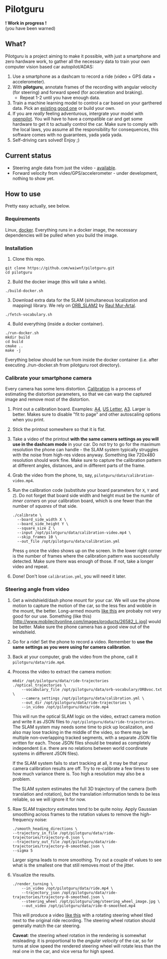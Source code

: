 # Pilotguru

**! Work in progress !**<br/>
(you have been warned)

## What?

Pilotguru is a project aiming to make it possible, with just a smartphone and zero hardware work,
to gather all the necessary data to train your own computer vision based car autopilot/ADAS:
1. Use a smartphone as a dashcam to record a ride (video + GPS data + accelerometer).
2. With **pilotguru**, annotate frames of the recording with angular velocity (for steering) and 
   forward speed (for acceleration and braking).
    * Repeat 1-2 until you have enough data.
3. Train a machine learning model to control a car based on your garthered data.
   Pick an [existing good one](https://github.com/udacity/self-driving-car/tree/master/steering-models/community-models)
   or build your own.
4. If you are *really* feeling adventurous, intergrate your model with 
   [openpilot](https://github.com/commaai/openpilot).
   You will have to have a compatible car and get some hardware to
   get it to actually control the car. Make sure to comply with the local laws,
   you assume all the responsibility for consequences,
   this software comes with no guarantees, yada yada yada.
5. Self-driving cars solved! Enjoy ;)

## Current status

* Steering angle data from just the video - [available](https://youtu.be/gMXn0IMcX-k).
* Forward velocity from video/GPS/accelerometer - under development, nothing to show yet.

## How to use

Pretty easy actually, see below.

### Requirements

Linux, [docker](https://www.docker.com/). Everything runs in a docker image, 
the necessary dependencies will be pulled when you build the image.

### Installation

1. Clone this repo.

```
git clone https://github.com/waiwnf/pilotguru.git
cd pilotguru
```

2. Build the docker image (this will take a while).

```
./build-docker.sh
```

3. Download extra data for the SLAM (simultaneous localization and mapping) library.
We rely on [ORB_SLAM2](https://github.com/raulmur/ORB_SLAM2) by [Raul Mur-Artal](https://github.com/raulmur).

```
./fetch-vocabulary.sh
```

4. Build everything (inside a docker container).

```
./run-docker.sh
mkdir build
cd build
cmake ..
make -j
```

Everything below should be run from inside the docker container
(i.e. after executing ./run-docker.sh from pilotguru root directory).

### Calibrate your smartphone camera

Every camera has some lens distortion. [Calibration](https://www.mathworks.com/help/vision/ug/camera-calibration.html) is a process of estimating the distortion parameters,
so that we can warp the captured image and remove most of the distortion.

1. Print out a calibration board. Examples:
    [A4](https://github.com/artoolkit/artoolkit5/blob/master/doc/patterns/Calibration%20chessboard%20(A4).pdf),
    [US Letter](https://github.com/artoolkit/artoolkit5/blob/master/doc/patterns/Calibration%20chessboard%20(US%20Letter).pdf),
    [A3](https://github.com/zawsx/3D-vr-DepthKit/blob/master/chessboard_a3.pdf).  Larger is better. Makes sure to disable "fit to page" and other autoscaling options when you print.
2. Stick the printout somewhere so that it is flat.
3. Take a video of the printout **with the same camera settings as you will use in the dashcam mode** in your car.
   Do not try to go for the maximum resolution the phone can handle - the SLAM system typically struggles with the
   noise from high-res videos anyway. Something like 720x480 resolution should work fine.
   Make sure to capture the calibration pattern at different angles, distances, and in different parts of the frame.
4. Grab the video from the phone, to, say, `pilotguru/data/calibration-video.mp4`.
5. Run the calibration code (substitute your board parameters for `X`, `Y` and `Z`). Do not forget 
   that board side width and height must be the numbr of *inner corners* on your calibration board, which is one 
   fewer than the number of *squares* of that side.
   ```
   ./calibrate \
     --board_side_width X \
     --board_side_height Y \
     --square_size Z \
     --input /opt/pilotguru/data/calibration-video.mp4 \
     --skip_frames 10 \
     --out_file /opt/pilotguru/data/calibration.yml
   ```
   Press `g` once the video shows up on the screen. In the lower right corner is the number of frames where 
   the calibration pattern was successfully detected. Make sure there was enough of those.
   If not, take a longer video and repeat.

6. Done! Don't lose `calibration.yml`, you will need it later.

### Steering angle from video

1. Get a windshield/dash phone mount for your car. We will use the phone motion to capture the motion of the car, 
   so the less flex and wobble in the mount, the better. Long-armed mounts 
   [like this](http://www.dhresource.com/260x260s/f2-albu-g2-M01-27-15-rBVaGlVIh1iAEctPAACSjAj2Xrk779.jpg/universal-360-degree-rotating-long-arm-car.jpg)
   are probaby not very good for our use.
   Something (like this)[http://www.mobilecityonline.com/images/products/26582_L.jpg] would be better.
   Make sure the phone camera has a good view out of the windshield. 
2. Go for a ride! Set the phone to record a video. Remember to **use the same settings as you were using for camera calibration**.
3. Back at your computer, grab the video from the phone, call it `pilotguru/data/ride.mp4`.
4. Process the video to extract the camera motion:
    ```
    mkdir /opt/pilotguru/data/ride-trajectories
    ./optical_trajectories \
        --vocabulary_file /opt/pilotguru/data/orb-vocabulary/ORBvoc.txt \
        --camera_settings /opt/pilotguru/data/calibration.yml \
        --out_dir /opt/pilotguru/data/ride-trajectories \
        --in_video /opt/pilotguru/data/ride.mp4
    ```
    This will run the optical SLAM logic on the video, extract camera motion and write it as JSON files to
    `/opt/pilotguru/data/ride-trajectories`. The SLAM system may needs some time to pick up localization,
    and also may lose tracking in the middle of the video, so there may be multiple non-overlapping tracked
    segments, with  a separate JSON file written for each. Those JSON files should be treated as completely
    independent (i.e. there are no relations between world coordinate systems in different JSON files).
    
    If the SLAM system fails to start tracking at all, it may be that your camera calibration results are off.
    Try to re-calibrate a few times to see how much variance there is. Too high a resolution may also be a problem.
    
    The SLAM system estimates the full 3D trajectory of the camera (both translation and rotation), but the 
    translation information tends to be less reliable, so we will ignore it for now.
5. Raw SLAM trajectory estimates tend to be quite noisy. Apply Gaussian smoothing across frames to the
    rotation values to remove the high-frequency noise:
    ```
    ./smooth_heading_directions \
    --trajectory_in_file /opt/pilotguru/data/ride-trajectories/trajectory-0.json \
    --trajectory_out_file /opt/pilotguru/data/ride-trajectories/trajectory-0-smoothed.json \
    --sigma 5
    ```
    Larger sigma leads to more smoothing. Try out a couple of values to see what is the smallest one that
    still removes most of the jitter.
6. Visualize the results.
    ```
    ./render_turning \
        --in_video /opt/pilotguru/data/ride.mp4 \
        --trajectory_json /opt/pilotguru/data/ride-trajectories/trajectory-0-smoothed.json \
        --steering_wheel /opt/pilotguru/img/steering_wheel_image.jpg \
        --out_video /opt/pilotguru/data/ride-0-smoothed.mp4
    ```
    This will produce a video [like this](https://youtu.be/gMXn0IMcX-k) with a rotating steering wheel 
    tiled next to the original ride recording.
    The steering wheel rotation should generally match the car steering.
    
    **Caveat**: the steering wheel rotation in the rendering is somewhat misleading: it is proportional
    to the *angular velocity* of the car, so for turns at slow speed the rendered steering wheel will 
    rotate less than the real one in the car, and vice versa for high speed.
